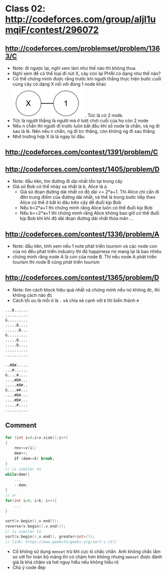 # Class 02: http://codeforces.com/group/aIjl1umqiF/contest/296072

## http://codeforces.com/problemset/problem/1363/C

+ Note: đi ngược lại, nghĩ xem làm như thế nào thì không thua
+ Nghĩ xem để có thể loại đi nút X, cây còn lại PHẢI có dạng như thế nào?
+ Có thể chứng mình được rằng trước khi người thắng thực hiện bước cuối cùng cây có dạng X nối với đúng 1 node khác  ![image_error](./image/2node.png). Tức là có 2 node.
+ Tức là người thắng là người mà ở lượt chơi cuối của họ còn 2 node
+ Nếu n chẵn thì người đi trước luôn bắt đầu khi số node là chẵn, và ng đi sau là lẻ. Nên nếu n chẵn, ng đi trc thắng, còn không ng đi sau thắng
+ Nhớ trường hợp X là lá ngay từ đầu

## http://codeforces.com/contest/1391/problem/C
## http://codeforces.com/contest/1405/problem/D

+ Note: đầu tiên, tìm đường đi dài nhất tồn tại trong cây
+ Giả sử Bob có thể nhảy xa nhất là b, Alice là a
  + Giả sử đoạn đường dài nhất có độ dài <= 2*a+1. Thì Alice chỉ cần đi đên trung điểm của đường dài nhất, và thế là trong bước tiếp theo Alice có thể ở bất kì đâu trên cây để đuổi kịp Bob
  + Nếu b<2*a+1 thì chứng minh rằng Alice luôn có thể đuổi kịp Bob
  + Nếu b>=2*a+1 thì chứng minh rằng Alice không bao giờ có thể đuổi kịp Bob khi khi độ dài đoạn đường dài nhất thỏa mãn ...

## http://codeforces.com/contest/1336/problem/A

+ Note: đầu tiên, tính xem nếu 1 note phát triển tourism và các node con của nó đều phát triển industry thì độ happiness nó mang lại là bao nhiêu
+ chứng minh rằng node A là con của node B. Thì nếu node A phát triển tourism thì node B cũng phát triển tourism

## http://codeforces.com/contest/1365/problem/D

+ Note: tìm cách block hiệu quả nhất và chứng minh nếu nó không đc, thì không cách nào đc
+ Cách tối ưu là mỗi ô là `.` và chia sẻ cạnh với `B` thì biến thành `#`

```
...B......
..........
G.........
.....B....
......B...
G.........
.....B....
.....B....
..........
..........

..#B#.....
...#......
G....#....
....#B#...
.....#B#..
G....##...
....#B#...
....#B#...
.....#....
..........
```

## Comment

```C++
for (int i=0;i<v.size();i++)
{
    res+=v[i];
    dem++;
    if (dem==k) break;
}
// is similar to
while(dem){
    ...
    --dem;
}
// or
for(int i=0; i<k; i++){
    ...
}
```

```C++
sort(v.begin(),v.end());
reverse(v.begin(),v.end());
// is similar to
sort(v.begin(),v.end(), greater<int>());
// link: https://www.geeksforgeeks.org/sort-c-stl/
```

+ Cố không sử dụng `memset` trừ khi cực kì chắc chắn. Anh không chắc lắm so với for toàn bộ mảng thì có chậm hơn không nhưng `memset` được đánh giá là khá chậm và hơi nguy hiểu nếu không hiểu rõ
+ Chú ý code đẹp